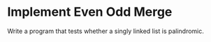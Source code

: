# Implement Even Odd Merge

Write a program that tests whether a singly linked list is palindromic.




